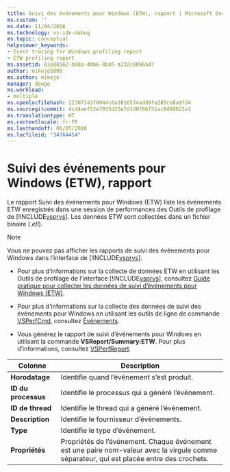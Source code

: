 ```yaml
---
title: Suivi des événements pour Windows (ETW), rapport | Microsoft Docs
ms.custom: ''
ms.date: 11/04/2016
ms.technology: vs-ide-debug
ms.topic: conceptual
helpviewer_keywords:
- Event tracing for Windows profiling report
- ETW profiling report
ms.assetid: 81e88162-b88a-40b6-8b85-a232c8096a47
author: mikejo5000
ms.author: mikejo
manager: douge
ms.workload:
- multiple
ms.openlocfilehash: 22307143f0044c6a3816534add9fe285ce8a9fd4
ms.sourcegitcommit: 4cd4aef53e7035d23e7d1d0f66f51ac8480622a1
ms.translationtype: HT
ms.contentlocale: fr-FR
ms.lasthandoff: 06/05/2018
ms.locfileid: "34764454"
---
```

# <a name="event-tracing-for-windows-etw-report"></a>Suivi des événements pour Windows (ETW), rapport
Le rapport Suivi des événements pour Windows (ETW) liste les événements ETW enregistrés dans une session de performances des Outils de profilage de [!INCLUDE[vsprvs](../code-quality/includes/vsprvs_md.md)]. Les données ETW sont collectées dans un fichier binaire (.*etl*).  
  
> [!NOTE]
>  Vous ne pouvez pas afficher les rapports de suivi des événements pour Windows dans l’interface de [!INCLUDE[vsprvs](../code-quality/includes/vsprvs_md.md)].  
  
-   Pour plus d’informations sur la collecte de données ETW en utilisant les Outils de profilage de l’interface [!INCLUDE[vsprvs](../code-quality/includes/vsprvs_md.md)], consultez [Guide pratique pour collecter les données de suivi d’événements pour Windows (ETW)](../profiling/how-to-collect-event-tracing-for-windows-etw-data.md).  
  
-   Pour plus d’informations sur la collecte des données de suivi des événements pour Windows en utilisant les outils de ligne de commande [VSPerfCmd](../profiling/vsperfcmd.md), consultez [Événements](../profiling/events-vsperfcmd.md).  
  
-   Vous générez le rapport de suivi d’événements pour Windows en utilisant la commande **VSReport/Summary:ETW**. Pour plus d’informations, consultez [VSPerfReport](../profiling/vsperfreport.md).  
  
|Colonne|Description|  
|------------|-----------------|  
|**Horodatage**|Identifie quand l’événement s’est produit.|  
|**ID du processus**|Identifie le processus qui a généré l’événement.|  
|**ID de thread**|Identifie le thread qui a généré l’événement.|  
|**Description**|Identifie le fournisseur d’événements.|  
|**Type**|Identifie le type d’événement.|  
|**Propriétés**|Propriétés de l’événement. Chaque événement est une paire nom-valeur avec la virgule comme séparateur, qui est placée entre des crochets.|